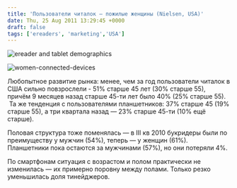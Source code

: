 ```yaml
---
title: 'Пользователи читалок — пожилые женщины (Nielsen, USA)'
date: Thu, 25 Aug 2011 13:29:45 +0000
draft: false
tags: ['ereaders', 'marketing','USA']
---
```


![ereader and tablet demographics](http://blog.nielsen.com/nielsenwire/wp-content/uploads/2011/08/graph1v2.png "ereader and tablet demographics")

![women-connected-devices](http://blog.nielsen.com/nielsenwire/wp-content/uploads/2011/08/graph2v2.png "women-connected-devices")

Любопытное развитие рынка: менее, чем за год пользователи читалок в США сильно повзрослели - 51% старше 45 лет (30% старше 55), причём 9 месяцев назад старше 45-ти лет было 40% (25% старше 55).  Та же тенденция с пользователями планшетников: 37% старше 45 (19% старше 55), а три квартала назад — 23% старше 45-ти (10% ещё старше).

Половая структура тоже поменялась — в III кв 2010 букридеры были по преимуществу у мужчин (54%), теперь — у женщин (61%). Планшетники пока остаются за мужчинами (57%), но они потеряли 4%.

По смартфонам ситуация с возрастом и полом практически не изменилась — их примерно поровну между полами. Только резко уменьшилась доля тинейджеров.